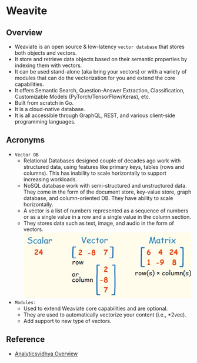 # Weavite

## Overview
- Weaviate is an open source & low-latency `vector database` that stores both objects and vectors.
- It store and retrieve data objects based on their semantic properties by indexing them with vectors.
- It can be used stand-alone (aka bring your vectors) or with a variety of modules that can do the vectorization for you and extend the core capabilities.
- It offers Semantic Search, Question-Answer Extraction, Classification, Customizable Models (PyTorch/TensorFlow/Keras), etc.
- Built from scratch in Go.
- It is a cloud-native database.
- It is all accessible through GraphQL, REST, and various client-side programming languages.

## Acronyms
- `Vector DB`
  - Relational Databases designed couple of decades ago work with structured data, using features like primary keys, tables (rows and columns). This has inability to scale horizontally to support increasing workloads.
  - NoSQL database work with semi-structured and unstructured data. They come in the form of the document store, key-value store, graph database, and column-oriented DB. They have ability to scale horizontally.
  - A vector is a list of numbers represented as a sequence of numbers or as a single value in a row and a single value in the column section.
  - They stores data such as text, image, and audio in the form of vectors.
  ![](../../01-images/LinearAlgebra.png)
- `Modules:`
  - Used to extend Weaviate core capabilities and are optional.
  - They are used to automatically vectorize your content (i.e., *2vec).
  - Add support to new type of vectors.

## Reference
- [Analyticsvidhya Overview](https://www.analyticsvidhya.com/blog/2022/02/weaviate-towards-the-new-era-of-vector-search-engines/)